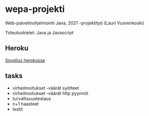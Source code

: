# wepa-projekti
Web-palvelinohjelmointi Java, 2021 -projektityö (Lauri Vuorenkoski)

Toteutuskielet: Java ja Javascript

## Heroku

[Sovellus herokussa](https://hidden-tundra-44605.herokuapp.com/)

## tasks

- virheilmoitukset -väärät syötteet
- virheilmoitukset -väärät http pyynnöt
- turvallisuustestaus
- n+1 haasteet
- testit
